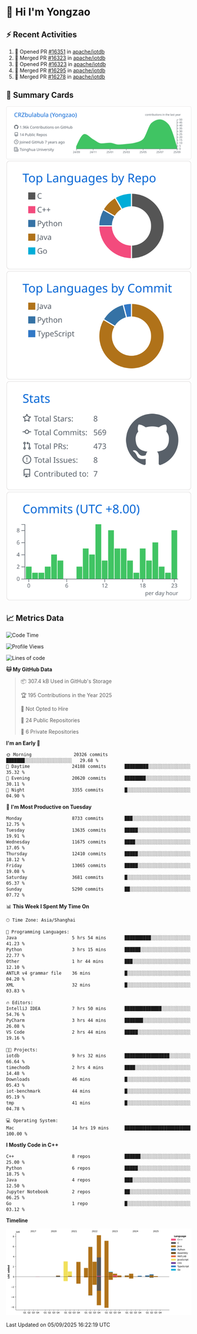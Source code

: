 # 👋 Hi I'm Yongzao

## ⚡ Recent Activities
<!--START_SECTION:activity-->
1. 💪 Opened PR [#16351](https://github.com/apache/iotdb/pull/16351) in [apache/iotdb](https://github.com/apache/iotdb)
2. 🎉 Merged PR [#16323](https://github.com/apache/iotdb/pull/16323) in [apache/iotdb](https://github.com/apache/iotdb)
3. 💪 Opened PR [#16323](https://github.com/apache/iotdb/pull/16323) in [apache/iotdb](https://github.com/apache/iotdb)
4. 🎉 Merged PR [#16295](https://github.com/apache/iotdb/pull/16295) in [apache/iotdb](https://github.com/apache/iotdb)
5. 🎉 Merged PR [#16278](https://github.com/apache/iotdb/pull/16278) in [apache/iotdb](https://github.com/apache/iotdb)
<!--END_SECTION:activity-->

## 🎑 Summary Cards

[![](https://raw.githubusercontent.com/CRZbulabula/CRZbulabula/main/profile-summary-card-output/github/0-profile-details.svg)](https://github.com/vn7n24fzkq/github-profile-summary-cards)
[![](https://raw.githubusercontent.com/CRZbulabula/CRZbulabula/main/profile-summary-card-output/github/1-repos-per-language.svg)](https://github.com/vn7n24fzkq/github-profile-summary-cards) [![](https://raw.githubusercontent.com/CRZbulabula/CRZbulabula/main/profile-summary-card-output/github/2-most-commit-language.svg)](https://github.com/vn7n24fzkq/github-profile-summary-cards)
[![](https://raw.githubusercontent.com/CRZbulabula/CRZbulabula/main/profile-summary-card-output/github/3-stats.svg)](https://github.com/vn7n24fzkq/github-profile-summary-cards) [![](https://raw.githubusercontent.com/CRZbulabula/CRZbulabula/main/profile-summary-card-output/github/4-productive-time.svg)](https://github.com/vn7n24fzkq/github-profile-summary-cards)

## 📈 Metrics Data

<!--START_SECTION:waka-->
![Code Time](http://img.shields.io/badge/Code%20Time-1%2C171%20hrs%2045%20mins-blue)

![Profile Views](http://img.shields.io/badge/Profile%20Views-0-blue)

![Lines of code](https://img.shields.io/badge/From%20Hello%20World%20I%27ve%20Written-36.7%20million%20lines%20of%20code-blue)

**🐱 My GitHub Data** 

> 📦 307.4 kB Used in GitHub's Storage 
 > 
> 🏆 195 Contributions in the Year 2025
 > 
> 🚫 Not Opted to Hire
 > 
> 📜 24 Public Repositories 
 > 
> 🔑 6 Private Repositories 
 > 
**I'm an Early 🐤** 

```text
🌞 Morning                20326 commits       ███████░░░░░░░░░░░░░░░░░░   29.68 % 
🌆 Daytime                24188 commits       █████████░░░░░░░░░░░░░░░░   35.32 % 
🌃 Evening                20620 commits       ████████░░░░░░░░░░░░░░░░░   30.11 % 
🌙 Night                  3355 commits        █░░░░░░░░░░░░░░░░░░░░░░░░   04.90 % 
```
📅 **I'm Most Productive on Tuesday** 

```text
Monday                   8733 commits        ███░░░░░░░░░░░░░░░░░░░░░░   12.75 % 
Tuesday                  13635 commits       █████░░░░░░░░░░░░░░░░░░░░   19.91 % 
Wednesday                11675 commits       ████░░░░░░░░░░░░░░░░░░░░░   17.05 % 
Thursday                 12410 commits       █████░░░░░░░░░░░░░░░░░░░░   18.12 % 
Friday                   13065 commits       █████░░░░░░░░░░░░░░░░░░░░   19.08 % 
Saturday                 3681 commits        █░░░░░░░░░░░░░░░░░░░░░░░░   05.37 % 
Sunday                   5290 commits        ██░░░░░░░░░░░░░░░░░░░░░░░   07.72 % 
```


📊 **This Week I Spent My Time On** 

```text
🕑︎ Time Zone: Asia/Shanghai

💬 Programming Languages: 
Java                     5 hrs 54 mins       ██████████░░░░░░░░░░░░░░░   41.23 % 
Python                   3 hrs 15 mins       ██████░░░░░░░░░░░░░░░░░░░   22.77 % 
Other                    1 hr 44 mins        ███░░░░░░░░░░░░░░░░░░░░░░   12.10 % 
ANTLR v4 grammar file    36 mins             █░░░░░░░░░░░░░░░░░░░░░░░░   04.20 % 
XML                      32 mins             █░░░░░░░░░░░░░░░░░░░░░░░░   03.83 % 

🔥 Editors: 
IntelliJ IDEA            7 hrs 50 mins       ██████████████░░░░░░░░░░░   54.76 % 
PyCharm                  3 hrs 44 mins       ███████░░░░░░░░░░░░░░░░░░   26.08 % 
VS Code                  2 hrs 44 mins       █████░░░░░░░░░░░░░░░░░░░░   19.16 % 

🐱‍💻 Projects: 
iotdb                    9 hrs 32 mins       █████████████████░░░░░░░░   66.64 % 
timechodb                2 hrs 4 mins        ████░░░░░░░░░░░░░░░░░░░░░   14.48 % 
Downloads                46 mins             █░░░░░░░░░░░░░░░░░░░░░░░░   05.43 % 
iot-benchmark            44 mins             █░░░░░░░░░░░░░░░░░░░░░░░░   05.19 % 
tmp                      41 mins             █░░░░░░░░░░░░░░░░░░░░░░░░   04.78 % 

💻 Operating System: 
Mac                      14 hrs 19 mins      █████████████████████████   100.00 % 
```

**I Mostly Code in C++** 

```text
C++                      8 repos             ██████░░░░░░░░░░░░░░░░░░░   25.00 % 
Python                   6 repos             █████░░░░░░░░░░░░░░░░░░░░   18.75 % 
Java                     4 repos             ███░░░░░░░░░░░░░░░░░░░░░░   12.50 % 
Jupyter Notebook         2 repos             ██░░░░░░░░░░░░░░░░░░░░░░░   06.25 % 
Go                       1 repo              █░░░░░░░░░░░░░░░░░░░░░░░░   03.12 % 
```



**Timeline**

![Lines of Code chart](https://raw.githubusercontent.com/CRZbulabula/CRZbulabula/main/assets/bar_graph.png)


 Last Updated on 05/09/2025 16:22:19 UTC
<!--END_SECTION:waka-->

